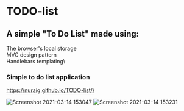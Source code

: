# TODO-list
## A simple "To Do List" made using:
The browser's local storage\
MVC design pattern\
Handlebars templating\

### Simple to do list application
https://nuraig.github.io/TODO-list/\

![Screenshot 2021-03-14 153047](https://user-images.githubusercontent.com/33380708/111071295-2f884d00-84de-11eb-997a-f711b00faeb8.jpg)
![Screenshot 2021-03-14 153231](https://user-images.githubusercontent.com/33380708/111071293-2eefb680-84de-11eb-8f2c-1f43065271ea.jpg)

